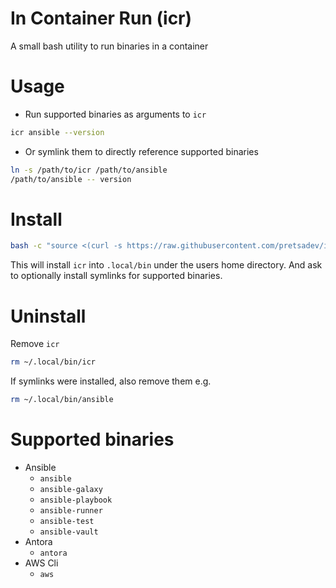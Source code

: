 # In Container Run (icr)

A small bash utility to run binaries in a container

# Usage
- Run supported binaries as arguments to `icr`
```bash
icr ansible --version
```
- Or symlink them to directly reference supported binaries
```bash
ln -s /path/to/icr /path/to/ansible
/path/to/ansible -- version
```

# Install
```bash
bash -c "source <(curl -s https://raw.githubusercontent.com/pretsadev/icr/main/icr-install)"
```
This will install `icr` into `.local/bin` under the users home directory. And ask to optionally install symlinks for supported binaries.

# Uninstall
Remove `icr`
```bash
rm ~/.local/bin/icr
```
If symlinks were installed, also remove them e.g.
```bash
rm ~/.local/bin/ansible
```

# Supported binaries
- Ansible
  - `ansible`
  - `ansible-galaxy`
  - `ansible-playbook`
  - `ansible-runner`
  - `ansible-test`
  - `ansible-vault`
- Antora
  - `antora`
- AWS Cli
  - `aws`
